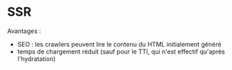 # SSR

Avantages : 
- SEO : les crawlers peuvent lire le contenu du HTML initialement généré
- temps de chargement réduit (sauf pour le TTI, qui n'est effectif qu'après l'hydratation)